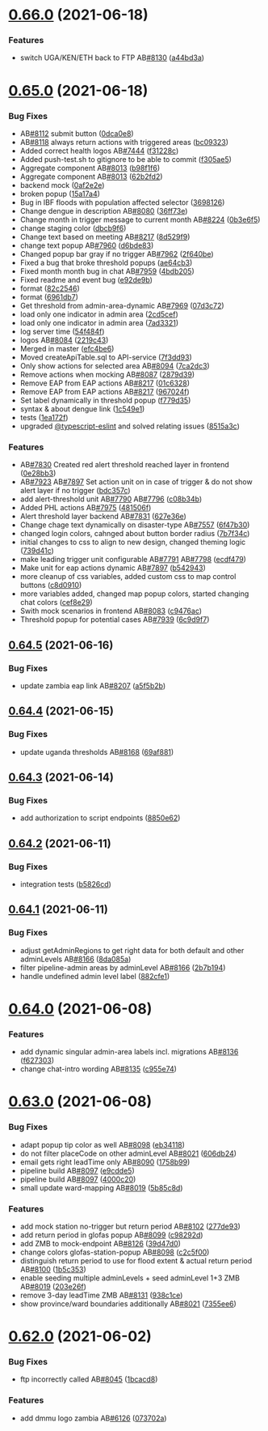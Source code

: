 # [0.66.0](https://github.com/rodekruis/IBF-system/compare/v0.65.0...v0.66.0) (2021-06-18)


### Features

* switch UGA/KEN/ETH back to FTP AB[#8130](https://github.com/rodekruis/IBF-system/issues/8130) ([a44bd3a](https://github.com/rodekruis/IBF-system/commit/a44bd3a7be834099e738d2982dc00bd0545ead3e))



# [0.65.0](https://github.com/rodekruis/IBF-system/compare/v0.64.5...v0.65.0) (2021-06-18)


### Bug Fixes

* AB[#8112](https://github.com/rodekruis/IBF-system/issues/8112) submit button ([0dca0e8](https://github.com/rodekruis/IBF-system/commit/0dca0e84e8a6cd9f4940efaefa24e1d540dd1e4d))
* AB[#8118](https://github.com/rodekruis/IBF-system/issues/8118) always return actions with triggered areas ([bc09323](https://github.com/rodekruis/IBF-system/commit/bc09323c74393858a159766823253669041e7ba0))
* Added correct health logos AB[#7444](https://github.com/rodekruis/IBF-system/issues/7444) ([f31228c](https://github.com/rodekruis/IBF-system/commit/f31228c8ffd5240ec26a05af5de49e93e52f57b0))
* Added push-test.sh to gitignore to be able to commit ([f305ae5](https://github.com/rodekruis/IBF-system/commit/f305ae5c07abe27e182e29e50dcc4a6b8197f9ba))
* Aggregate component AB[#8013](https://github.com/rodekruis/IBF-system/issues/8013) ([b98f1f6](https://github.com/rodekruis/IBF-system/commit/b98f1f62e72a7621e7f0dd0f5ae210af0c81dc8f))
* Aggregate component AB[#8013](https://github.com/rodekruis/IBF-system/issues/8013) ([62b2fd2](https://github.com/rodekruis/IBF-system/commit/62b2fd2578f2a966278a7910aac94d500484fa8b))
* backend mock ([0af2e2e](https://github.com/rodekruis/IBF-system/commit/0af2e2e3b0c78c4a392d9d9f8f06aa63ab8f223f))
* broken popup ([15a17a4](https://github.com/rodekruis/IBF-system/commit/15a17a43dace3277d81d11dc85076ed1b4f4e3f3))
* Bug in IBF floods with population affected selector ([3698126](https://github.com/rodekruis/IBF-system/commit/3698126c49e9fdbbe4917d04745928a4210a9819))
* Change dengue in description AB[#8080](https://github.com/rodekruis/IBF-system/issues/8080) ([36ff73e](https://github.com/rodekruis/IBF-system/commit/36ff73eb13b291ef037569c2b1c312549ded6205))
* Change month in trigger message to current month AB[#8224](https://github.com/rodekruis/IBF-system/issues/8224) ([0b3e6f5](https://github.com/rodekruis/IBF-system/commit/0b3e6f5fa8472169647a4cb0c230aced803dcc4e))
* change staging color ([dbcb9f6](https://github.com/rodekruis/IBF-system/commit/dbcb9f63431851876ce3e7581f070a7df99d8cc3))
* Change text based on meeting AB[#8217](https://github.com/rodekruis/IBF-system/issues/8217) ([8d529f9](https://github.com/rodekruis/IBF-system/commit/8d529f922404d7040cb73250b0e2b1242f6f9065))
* change text popup AB[#7960](https://github.com/rodekruis/IBF-system/issues/7960) ([d6bde83](https://github.com/rodekruis/IBF-system/commit/d6bde83ed31c0456e823338725bb040d0dbd486e))
* Changed popup bar gray if no trigger  AB[#7962](https://github.com/rodekruis/IBF-system/issues/7962) ([2f640be](https://github.com/rodekruis/IBF-system/commit/2f640be6c927be23e8164d8d52bd0a4c5a2360bc))
* Fixed a bug that broke threshold popups ([ae64cb3](https://github.com/rodekruis/IBF-system/commit/ae64cb3b77a9d96c9ac297e442d40ee30849f71c))
* Fixed month month bug in chat AB[#7959](https://github.com/rodekruis/IBF-system/issues/7959) ([4bdb205](https://github.com/rodekruis/IBF-system/commit/4bdb205d2a2bf878ec4f12d6e4d519809b5dff0b))
* Fixed readme and event bug ([e92de9b](https://github.com/rodekruis/IBF-system/commit/e92de9bb78c31e8244499ffd474ac9c8745714a4))
* format ([82c2546](https://github.com/rodekruis/IBF-system/commit/82c2546161139dbf17686f45ba1ba0bfbdb9179b))
* format ([6961db7](https://github.com/rodekruis/IBF-system/commit/6961db70238da1107cf11e2300876bcede2ce814))
* Get threshold from admin-area-dynamic AB[#7969](https://github.com/rodekruis/IBF-system/issues/7969) ([07d3c72](https://github.com/rodekruis/IBF-system/commit/07d3c724affaa4f1c8d188f06d131dad9ef5ecdd))
* load only one indicator in admin area ([2cd5cef](https://github.com/rodekruis/IBF-system/commit/2cd5cef50146e6f5030e00bb39546925046ea53a))
* load only one indicator in admin area ([7ad3321](https://github.com/rodekruis/IBF-system/commit/7ad33213e87181425a1c100833ca27e87f9fc23f))
* log server time ([54f484f](https://github.com/rodekruis/IBF-system/commit/54f484fc26cff7af8a93ab2580e24bc7e9214289))
* logos AB[#8084](https://github.com/rodekruis/IBF-system/issues/8084) ([2219c43](https://github.com/rodekruis/IBF-system/commit/2219c43b19862cfb6bc764ea193a6447f4e5985d))
* Merged in master ([efc4be6](https://github.com/rodekruis/IBF-system/commit/efc4be6f47fa892f6e81e187cb1bea287a317c6a))
* Moved createApiTable.sql to API-service ([7f3dd93](https://github.com/rodekruis/IBF-system/commit/7f3dd93e8498564bcdfaabac6c684cceb13b9f8a))
* Only show actions for selected area AB[#8094](https://github.com/rodekruis/IBF-system/issues/8094) ([7ca2dc3](https://github.com/rodekruis/IBF-system/commit/7ca2dc300723cc76a44039ba519547d17671ab5e))
* Remove actions when mocking AB[#8087](https://github.com/rodekruis/IBF-system/issues/8087) ([2879d39](https://github.com/rodekruis/IBF-system/commit/2879d392b9e2fc61108f87c12738a262ff60b054))
* Remove EAP from EAP actions  AB[#8217](https://github.com/rodekruis/IBF-system/issues/8217) ([01c6328](https://github.com/rodekruis/IBF-system/commit/01c6328af1c6c9e87610582f2bafa410bcb9619a))
* Remove EAP from EAP actions  AB[#8217](https://github.com/rodekruis/IBF-system/issues/8217) ([967024f](https://github.com/rodekruis/IBF-system/commit/967024f36809bcf9a01455d2b84954bd730fe184))
* Set label dynamically in threshold popup ([f779d35](https://github.com/rodekruis/IBF-system/commit/f779d35e11a62b253a144b858463bdcfb16f68c7))
* syntax & about dengue link ([1c549e1](https://github.com/rodekruis/IBF-system/commit/1c549e1abf88bc1ef94cd898dcd44103292dfc76))
* tests ([1ea172f](https://github.com/rodekruis/IBF-system/commit/1ea172f5b40e7b11720f336a216eeb18ddbfc299))
* upgraded [@typescript-eslint](https://github.com/typescript-eslint) and solved relating issues ([8515a3c](https://github.com/rodekruis/IBF-system/commit/8515a3c6bed3bc30bc56521e9aab8e2ea5e81d9f))


### Features

* AB[#7830](https://github.com/rodekruis/IBF-system/issues/7830) Created red alert threshold reached layer in frontend ([0e28bb3](https://github.com/rodekruis/IBF-system/commit/0e28bb39abaa19edbbe7fa0224d6ba4a8bd02fa3))
* AB[#7923](https://github.com/rodekruis/IBF-system/issues/7923) AB[#7897](https://github.com/rodekruis/IBF-system/issues/7897) Set action unit on in case of trigger & do not show alert layer if no trigger ([bdc357c](https://github.com/rodekruis/IBF-system/commit/bdc357c250d392cda89bef6fc7a8216d36334568))
* add alert-threshold unit AB[#7790](https://github.com/rodekruis/IBF-system/issues/7790) AB[#7796](https://github.com/rodekruis/IBF-system/issues/7796) ([c08b34b](https://github.com/rodekruis/IBF-system/commit/c08b34b320de733aedb7b93195cac4422028b3dd))
* Added PHL actions AB[#7975](https://github.com/rodekruis/IBF-system/issues/7975) ([481506f](https://github.com/rodekruis/IBF-system/commit/481506fc470bb5980085b60b071c8cf1d4a6967c))
* Alert threshold layer backend AB[#7831](https://github.com/rodekruis/IBF-system/issues/7831) ([627e36e](https://github.com/rodekruis/IBF-system/commit/627e36ea016239a6239ec71136661b32a3041242))
* Change chage text dynamically on disaster-type AB[#7557](https://github.com/rodekruis/IBF-system/issues/7557) ([6f47b30](https://github.com/rodekruis/IBF-system/commit/6f47b3005c61988eccaf66a1180c039ce127ca78))
* changed login colors, cahnged about button border radius ([7b7f34c](https://github.com/rodekruis/IBF-system/commit/7b7f34c94f5ce57a8e39a000bd8f0f91fe11503e))
* initial changes to css to align to new design, changed theming logic ([739d41c](https://github.com/rodekruis/IBF-system/commit/739d41cdb5c09c9b7ab5cc1141db511d3fd9c7e0))
* make leading trigger unit configurable AB[#7791](https://github.com/rodekruis/IBF-system/issues/7791) AB[#7798](https://github.com/rodekruis/IBF-system/issues/7798) ([ecdf479](https://github.com/rodekruis/IBF-system/commit/ecdf479353feb6abeec76105fb61309a4a0d38b3))
* Make unit for eap actions dynamic AB[#7897](https://github.com/rodekruis/IBF-system/issues/7897) ([b542943](https://github.com/rodekruis/IBF-system/commit/b542943cf665b48909bdef44e6d692a6ca543771))
* more cleanup of css variables, added custom css to map control buttons ([c8d0910](https://github.com/rodekruis/IBF-system/commit/c8d09105b48feef54ee0c4d036098c6be0f73f98))
* more variables added, changed map popup colors, started changing chat colors ([cef8e29](https://github.com/rodekruis/IBF-system/commit/cef8e299aac3719ab1fda1083a245fa6a7c0b101))
* Swith mock scenarios in frontend AB[#8083](https://github.com/rodekruis/IBF-system/issues/8083) ([c9476ac](https://github.com/rodekruis/IBF-system/commit/c9476ac8a707aea3071a225037032fe0149827bd))
* Threshold popup for potential cases AB[#7939](https://github.com/rodekruis/IBF-system/issues/7939) ([6c9d9f7](https://github.com/rodekruis/IBF-system/commit/6c9d9f73fe79cf250208270fc95d7c573f545302))



## [0.64.5](https://github.com/rodekruis/IBF-system/compare/v0.64.4...v0.64.5) (2021-06-16)


### Bug Fixes

* update zambia eap link AB[#8207](https://github.com/rodekruis/IBF-system/issues/8207) ([a5f5b2b](https://github.com/rodekruis/IBF-system/commit/a5f5b2b62b1e6ee1f9b910e2ec44e5fc6c604d64))



## [0.64.4](https://github.com/rodekruis/IBF-system/compare/v0.64.3...v0.64.4) (2021-06-15)


### Bug Fixes

* update uganda thresholds AB[#8168](https://github.com/rodekruis/IBF-system/issues/8168) ([69af881](https://github.com/rodekruis/IBF-system/commit/69af881f90f445d5bedbdceb95c94a4061284095))



## [0.64.3](https://github.com/rodekruis/IBF-system/compare/v0.64.2...v0.64.3) (2021-06-14)


### Bug Fixes

* add authorization to script endpoints ([8850e62](https://github.com/rodekruis/IBF-system/commit/8850e6202c9e364eba8ebd993325b24a3f2e8358))



## [0.64.2](https://github.com/rodekruis/IBF-system/compare/v0.64.1...v0.64.2) (2021-06-11)


### Bug Fixes

* integration tests ([b5826cd](https://github.com/rodekruis/IBF-system/commit/b5826cd928ee5c7beef3a93aca877175d40ec7dd))



## [0.64.1](https://github.com/rodekruis/IBF-system/compare/v0.64.0...v0.64.1) (2021-06-11)


### Bug Fixes

* adjust getAdminRegions to get right data for both default and other adminLevels AB[#8166](https://github.com/rodekruis/IBF-system/issues/8166) ([8da085a](https://github.com/rodekruis/IBF-system/commit/8da085a4f84d7ca459d1c0ede3515e6bc59ada91))
* filter pipeline-admin areas by adminLevel AB[#8166](https://github.com/rodekruis/IBF-system/issues/8166) ([2b7b194](https://github.com/rodekruis/IBF-system/commit/2b7b194e46c79e2678a42718a7b7fc0a572ac6b0))
* handle undefined admin level label ([882cfe1](https://github.com/rodekruis/IBF-system/commit/882cfe13d48dd285c1b42069d8fa1c368f611c34))



# [0.64.0](https://github.com/rodekruis/IBF-system/compare/v0.63.0...v0.64.0) (2021-06-08)


### Features

* add dynamic singular admin-area labels incl. migrations AB[#8136](https://github.com/rodekruis/IBF-system/issues/8136) ([f627303](https://github.com/rodekruis/IBF-system/commit/f627303c8d3a0a2660a2fc1a412d73d38df3e757))
* change chat-intro wording AB[#8135](https://github.com/rodekruis/IBF-system/issues/8135) ([c955e74](https://github.com/rodekruis/IBF-system/commit/c955e74b224fc8e2efabf225deb9dc8483f52490))



# [0.63.0](https://github.com/rodekruis/IBF-system/compare/v0.62.0...v0.63.0) (2021-06-08)


### Bug Fixes

* adapt popup tip color as well AB[#8098](https://github.com/rodekruis/IBF-system/issues/8098) ([eb34118](https://github.com/rodekruis/IBF-system/commit/eb34118aa6315ddb76f8a391a90af95cc95eb5fd))
* do not filter placeCode on other adminLevel AB[#8021](https://github.com/rodekruis/IBF-system/issues/8021) ([606db24](https://github.com/rodekruis/IBF-system/commit/606db2495243a6d5c7b05b3107eb74073f5e6e49))
* email gets right leadTime only AB[#8090](https://github.com/rodekruis/IBF-system/issues/8090) ([1758b99](https://github.com/rodekruis/IBF-system/commit/1758b99fb29e87e04a09256083b091e9c66b6184))
* pipeline build AB[#8097](https://github.com/rodekruis/IBF-system/issues/8097) ([e9cdde5](https://github.com/rodekruis/IBF-system/commit/e9cdde5a9f317d1e0c18892d2a5156a9dcf2211c))
* pipeline build AB[#8097](https://github.com/rodekruis/IBF-system/issues/8097) ([4000c20](https://github.com/rodekruis/IBF-system/commit/4000c2036b671d6e5c28d742493c7e90ba83229d))
* small update ward-mapping AB[#8019](https://github.com/rodekruis/IBF-system/issues/8019) ([5b85c8d](https://github.com/rodekruis/IBF-system/commit/5b85c8d335f0479c96c37766ea3bb96198bf3bc5))


### Features

* add mock station no-trigger but return period AB[#8102](https://github.com/rodekruis/IBF-system/issues/8102) ([277de93](https://github.com/rodekruis/IBF-system/commit/277de9312cee25455738c126b51c6408e62b1cd1))
* add return period in glofas popup AB[#8099](https://github.com/rodekruis/IBF-system/issues/8099) ([c98292d](https://github.com/rodekruis/IBF-system/commit/c98292d257a8428231e82fa38e750fcbf9f1f270))
* add ZMB to mock-endpoint AB[#8126](https://github.com/rodekruis/IBF-system/issues/8126) ([39d47d0](https://github.com/rodekruis/IBF-system/commit/39d47d002b7fce995559243442ac5500d06714d7))
* change colors glofas-station-popup AB[#8098](https://github.com/rodekruis/IBF-system/issues/8098) ([c2c5f00](https://github.com/rodekruis/IBF-system/commit/c2c5f00c1fd5062a2de25170999b77d2e4a06683))
* distinguish return period to use for flood extent & actual return period AB[#8100](https://github.com/rodekruis/IBF-system/issues/8100) ([1b5c353](https://github.com/rodekruis/IBF-system/commit/1b5c3538af30b0c327b04995e76a460812a0b66b))
* enable seeding multiple adminLevels + seed adminLevel 1+3 ZMB AB[#8019](https://github.com/rodekruis/IBF-system/issues/8019) ([203e26f](https://github.com/rodekruis/IBF-system/commit/203e26f4934dbf5c08ea44b13a381ca95a838e85))
* remove 3-day leadTime ZMB AB[#8131](https://github.com/rodekruis/IBF-system/issues/8131) ([938c1ce](https://github.com/rodekruis/IBF-system/commit/938c1ce986a887d1f6655d9268659009d8297a26))
* show province/ward boundaries additionally AB[#8021](https://github.com/rodekruis/IBF-system/issues/8021) ([7355ee6](https://github.com/rodekruis/IBF-system/commit/7355ee609b1038313eed01843cfea0f975708692))



# [0.62.0](https://github.com/rodekruis/IBF-system/compare/v0.61.1...v0.62.0) (2021-06-02)


### Bug Fixes

* ftp incorrectly called AB[#8045](https://github.com/rodekruis/IBF-system/issues/8045) ([1bcacd8](https://github.com/rodekruis/IBF-system/commit/1bcacd8625dc1c46ea7824a2e78d27616118c4b7))


### Features

* add dmmu logo zambia AB[#6126](https://github.com/rodekruis/IBF-system/issues/6126) ([073702a](https://github.com/rodekruis/IBF-system/commit/073702aeac9f97531c83cc58d7ba61a81693a49d))



